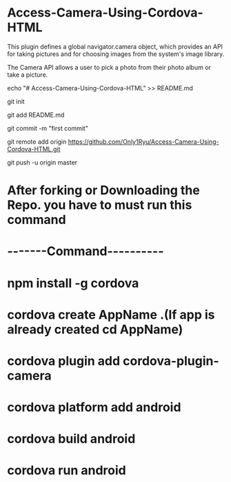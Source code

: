 # Access-Camera-Using-Cordova-HTML
This plugin defines a global navigator.camera object, which provides an API for taking pictures and for choosing images from the system's image library.

The Camera API allows a user to pick a photo from their photo album or take a picture. 

echo "# Access-Camera-Using-Cordova-HTML" >> README.md

git init

git add README.md

git commit -m "first commit"

git remote add origin https://github.com/Only1Ryu/Access-Camera-Using-Cordova-HTML.git

git push -u origin master

# After forking or Downloading the Repo. you have to must run this command
# -------Command----------
# npm install -g cordova
# cordova create AppName .(If app is already created cd AppName)
# cordova plugin add cordova-plugin-camera
# cordova platform add android
# cordova build android
# cordova run android 
